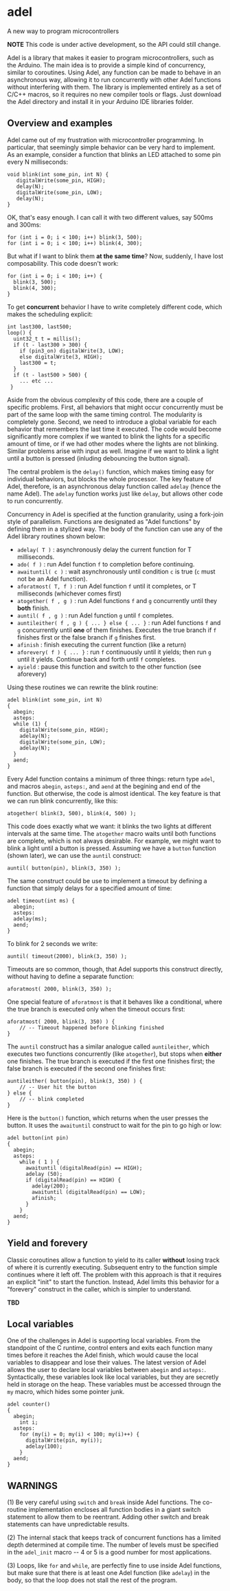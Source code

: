 # adel
A new way to program microcontrollers

**NOTE** This code is under active development, so the API could still change.

Adel is a library that makes it easier to program microcontrollers, such as the Arduino. The main idea is to provide a simple kind of concurrency, similar to coroutines. Using Adel, any function can be made to behave in an asynchronous way, allowing it to run concurrently with other Adel functions without interfering with them. The library is implemented entirely as a set of C/C++ macros, so it requires no new compiler tools or flags. Just download the Adel directory and install it in your Arduino IDE libraries folder.

## Overview and examples

Adel came out of my frustration with microcontroller programming. In particular, that seemingly simple behavior can be very hard to implement. As an example, consider a function that blinks an LED attached to some pin every N milliseconds:

```{c++}
void blink(int some_pin, int N) {
   digitalWrite(some_pin, HIGH);
   delay(N);
   digitalWrite(some_pin, LOW);
   delay(N);
}
```

OK, that's easy enough. I can call it with two different values, say 500ms and 300ms:

```{c++}
for (int i = 0; i < 100; i++) blink(3, 500);
for (int i = 0; i < 100; i++) blink(4, 300);
```

But what if I want to blink them **at the same time**? Now, suddenly, I have lost composability. This code doesn't work:

```{c++}
for (int i = 0; i < 100; i++) {
  blink(3, 500);
  blink(4, 300);
}
```

To get **concurrent** behavior I have to write completely different code, which makes the scheduling explicit:

```{c++}
int last300, last500;
loop() {
  uint32_t t = millis();
  if (t - last300 > 300) {
    if (pin3_on) digitalWrite(3, LOW);
    else digitalWrite(3, HIGH);
    last300 = t;
  }
  if (t - last500 > 500) {
    ... etc ...
 }
 ```

Aside from the obvious complexity of this code, there are a couple of specific problems. First, all behaviors that might occur concurrently must be part of the same loop with the same timing control. The modularity is completely gone. Second, we need to introduce a global variable for each behavior that remembers the last time it executed. The code would become significantly more complex if we wanted to blink the lights for a specific amount of time, or if we had other modes where the lights are not blinking. Similar problems arise with input as well. Imagine if we want to blink a light until a button is pressed (inluding debouncing the button signal). 

The central problem is the `delay()` function, which makes timing easy for individual behaviors, but blocks the whole processor. The key feature of Adel, therefore, is an asynchronous delay function called `adelay` (hence the name Adel). The `adelay` function works just like `delay`, but allows other code to run concurrently. 

Concurrency in Adel is specified at the function granularity, using a fork-join style of parallelism. Functions are designated as "Adel functions" by defining them in a stylized way. The body of the function can use any of the Adel library routines shown below:

* `adelay( T )` : asynchronously delay the current function for T milliseconds.
* `ado( f )` : run Adel function `f` to completion before continuing.
* `awaituntil( c )` : wait asynchronously until condition `c` is true (`c` must not be an Adel function).
* `aforatmost( T, f )` : run Adel function `f` until it completes, or T milliseconds (whichever comes first)
* `atogether( f , g )` : run Adel functions `f` and `g` concurrently until they **both** finish.
* `auntil( f , g )` : run Adel function `g` until `f` completes.
* `auntileither( f , g ) { ... } else { ... }` : run Adel functions `f` and `g` concurrently until **one** of them finishes. Executes the true branch if `f` finishes first or the false branch if `g` finishes first.
* `afinish` : finish executing the current function (like a return)
* `aforevery( f ) { ... }` : run `f` continuously until it yields; then run `g` until it yields. Continue back and forth until `f` completes.
* `ayield` : pause this function and switch to the other function (see aforevery)

Using these routines we can rewrite the blink routine:

```{c++}
adel blink(int some_pin, int N) 
{
  abegin;
  asteps:
  while (1) {
    digitalWrite(some_pin, HIGH);
    adelay(N);
    digitalWrite(some_pin, LOW);
    adelay(N);
  }
  aend;
}
```

Every Adel function contains a minimum of three things: return type `adel`, and macros `abegin`, `asteps:`, and `aend` at the begining and end of the function. But otherwise, the code is almost identical. The key feature is that we can run blink concurrently, like this:

```{c++}
atogether( blink(3, 500), blink(4, 500) );
```

This code does exactly what we want: it blinks the two lights at different intervals at the same time. The `atogether` macro waits until both functions are complete, which is not always desirable. For example, we might want to blink a light until a button is pressed. Assuming we have a `button` function (shown later), we can use the `auntil` construct:

```{c++}
auntil( button(pin), blink(3, 350) );
```

The same construct could be use to implement a timeout by defining a function that simply delays for a specified amount of time:

```{c++}
adel timeout(int ms) {
  abegin;
  asteps:
  adelay(ms);
  aend;
}
```

To blink for 2 seconds we write:

```{c++}
auntil( timeout(2000), blink(3, 350) );
```

Timeouts are so common, though, that Adel supports this construct directly, without having to define a separate function:

```{c++}
aforatmost( 2000, blink(3, 350) );
```

One special feature of `aforatmost` is that it behaves like a conditional, where the true branch is executed only when the timeout occurs first:

```{c++}
aforatmost( 2000, blink(3, 350) ) {
    // -- Timeout happened before blinking finished
}
```

The `auntil` construct has a similar analogue called `auntileither`, which executes two functions concurrently (like `atogether`), but stops when **either** one finishes. The true branch is executed if the first one finishes first; the false branch is executed if the second one finishes first:

```{c++}
auntileither( button(pin), blink(3, 350) ) {
    // -- User hit the button
} else {
    // -- blink completed
}
```

Here is the `button()` function, which returns when the user presses the button. It uses the `awaituntil` construct to wait for the pin to go high or low:

```{c++}
adel button(int pin)
{
  abegin;
  asteps:
    while ( 1 ) {
      awaituntil (digitalRead(pin) == HIGH);
      adelay (50);
      if (digitalRead(pin) == HIGH) {
        adelay(200);
        awaituntil (digitalRead(pin) == LOW);
        afinish;
      }
    }
  aend;
}
```


## Yield and forevery

Classic coroutines allow a function to yield to its caller **without** losing track of where it is currently executing. Subsequent entry to the function simple continues where it left off. The problem with this approach is that it requires an explicit "init" to start the function. Instead, Adel limits this behavior for a "forevery" construct in the caller, which is simpler to understand. 

**TBD**

## Local variables

One of the challenges in Adel is supporting local variables. From the standpoint of the C runtime, control enters and exits each function many times before it reaches the Adel finish, which would cause the local variables to disappear and lose their values. The latest version of Adel allows the user to declare local variables between `abegin` and `asteps:`. Syntactically, these variables look like local variables, but they are secretly held in storage on the heap. These variables must be accessed througn the `my` macro, which hides some pointer junk.

```{c++}
adel counter()
{
  abegin;
    int i;
  asteps:
    for (my(i) = 0; my(i) < 100; my(i)++) {
      digitalWrite(pin, my(i));
      adelay(100);
    }
  aend;
}
```


## WARNINGS

(1) Be very careful using `switch` and `break` inside Adel functions. The co-routine implementation encloses all function bodies in a giant switch statement to allow them to be reentrant. Adding other switch and break statements can have unpredictable results.

(2) The internal stack that keeps track of concurrent functions has a limited depth determined at compile time. The number of levels must be specified in the `adel_init` macro -- 4 or 5 is a good number for most applications.

(3) Loops, like `for` and `while`, are perfectly fine to use inside Adel functions, but make sure that there is at least one Adel function (like `adelay`) in the body, so that the loop does not stall the rest of the program.

